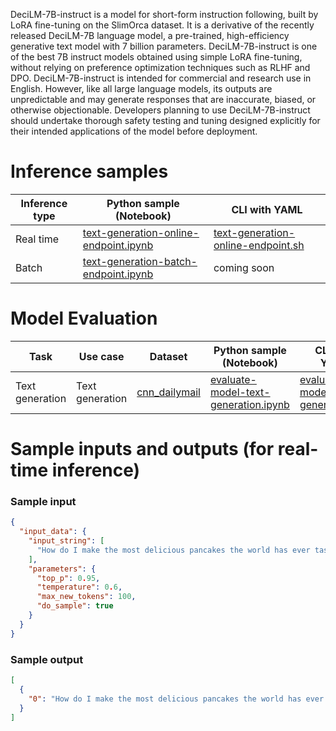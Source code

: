 DeciLM-7B-instruct is a model for short-form instruction following, built by LoRA fine-tuning on the SlimOrca dataset. It is a derivative of the recently released DeciLM-7B language model, a pre-trained, high-efficiency generative text model with 7 billion parameters. DeciLM-7B-instruct is one of the best 7B instruct models obtained using simple LoRA fine-tuning, without relying on preference optimization techniques such as RLHF and DPO. DeciLM-7B-instruct is intended for commercial and research use in English. However, like all large language models, its outputs are unpredictable and may generate responses that are inaccurate, biased, or otherwise objectionable. Developers planning to use DeciLM-7B-instruct should undertake thorough safety testing and tuning designed explicitly for their intended applications of the model before deployment.



# Inference samples

Inference type|Python sample (Notebook)|CLI with YAML
|--|--|--|
Real time|<a href="https://aka.ms/azureml-infer-online-sdk-text-generation" target="_blank">text-generation-online-endpoint.ipynb</a>|<a href="https://aka.ms/azureml-infer-online-cli-text-generation" target="_blank">text-generation-online-endpoint.sh</a>
Batch |<a href="https://aka.ms/azureml-infer-batch-sdk-text-generation" target="_blank">text-generation-batch-endpoint.ipynb</a>| coming soon


# Model Evaluation

Task| Use case| Dataset| Python sample (Notebook)| CLI with YAML
|--|--|--|--|--|
Text generation | Text generation | <a href="https://huggingface.co/datasets/cnn_dailymail" target="_blank"> cnn_dailymail </a> | <a href="https://aka.ms/azureml-eval-sdk-text-generation/" target="_blank">evaluate-model-text-generation.ipynb</a> | <a href="https://aka.ms/azureml-eval-cli-text-generation/" target="_blank">evaluate-model-text-generation.yml</a>


# Sample inputs and outputs (for real-time inference)

### Sample input
```json
{
  "input_data": {
    "input_string": [
      "How do I make the most delicious pancakes the world has ever tasted?"
    ],
    "parameters": {
      "top_p": 0.95,
      "temperature": 0.6,
      "max_new_tokens": 100,
      "do_sample": true
    }
  }
}
```

### Sample output
```json
[
  {
    "0": "How do I make the most delicious pancakes the world has ever tasted?\n\nAnswer: In a large bowl, whisk together the flour, sugar, baking powder, and salt. In a separate bowl, whisk together the milk, eggs, and melted butter. Pour the wet ingredients into the dry ingredients and stir until just combined. Add more milk if the batter seems too thick. Heat a non-stick pan or griddle over medium heat. Lightly grease the pan with butter or cooking spray. Pour about 1/4 cup of batter onto the"
  }
]
```